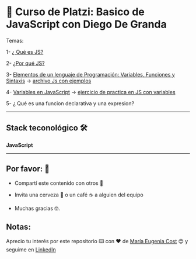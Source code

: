 # :book: Curso de Platzi: Basico de JavaScript con Diego De Granda

Temas:

1- [¿ Qué es JS?](https://github.com/eugenia1984/curso_platzi_basico_js_diego_de_granda/tree/main/01_que_es_js)

2- [¿Por qué JS?](https://github.com/eugenia1984/curso_platzi_basico_js_diego_de_granda/tree/main/02_por_que_js)

3- [Elementos de un lenguaje de Programación: Variables, Funciones y Sintaxis](https://github.com/eugenia1984/curso_platzi_basico_js_diego_de_granda/tree/main/03_elementos_de_lenguaje) -> [archivo Js con ejemplos](https://github.com/eugenia1984/curso_platzi_basico_js_diego_de_granda/tree/main/03_elementos_de_lenguaje/valores.js)

4- [Variables en JavaScript](https://github.com/eugenia1984/curso_platzi_basico_js_diego_de_granda/tree/main/04_variables) -> [ejercicio de practica en JS con variables](https://github.com/eugenia1984/curso_platzi_basico_js_diego_de_granda/tree/main/04_variables/variables.js)

5- ¿ Qué es una funcion declarativa y una expresion?

---

## Stack teconológico 🛠️

**JavaScript**

---


## Por favor: 🎁

- Compartí este contenido con otros 📢

- Invita una cerveza 🍺 o un café ☕ a alguien del equipo

- Muchas gracias 🤓.


## Notas: 

Aprecio tu interés por este repositorio ⌨️ con ❤️ de [María Eugenia Cost](https://github.com/eugenia1984)  😊 y seguime en [LinkedIn](https://www.linkedin.com/in/mar%C3%ADaeugeniacosta/)